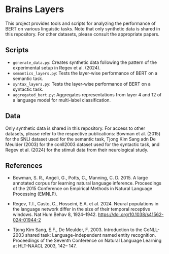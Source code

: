 # Brains Layers

This project provides tools and scripts for analyzing the performance of BERT on various linguistic tasks. Note that only synthetic data is shared in this repository. For other datasets, please consult the appropriate papers.

## Scripts

- `generate_data.py`: Creates synthetic data following the pattern of the experimental setup in Regev et al. (2024).
- `semantics_layers.py`: Tests the layer-wise performance of BERT on a semantic task.
- `syntax_layers.py`: Tests the layer-wise performance of BERT on a syntactic task.
- `aggregated_bert.py`: Aggregates representations from layer 4 and 12 of a language model for multi-label classification.

## Data

Only synthetic data is shared in this repository. For access to other datasets, please refer to the respective publications: Bowman et al. (2015) for the SNLI dataset used for the semantic task, Tjong Kim Sang adn De Meulder (2003) for the conll2003 dataset used for the syntactic task, and Regev et al. (2024) for the stimuli data from their neurological study.

## References

- Bowman, S. R., Angeli, G., Potts, C., Manning, C. D. 2015. A large annotated corpus for learning natural language inference. Proceedings of the 2015 Conference on Empirical Methods in Natural Language Processing (EMNLP). 

- Regev, T.I., Casto, C., Hosseini, E.A. et al. 2024. Neural populations in the language network differ in the size of their temporal receptive windows. Nat Hum Behav 8, 1924–1942. https://doi.org/10.1038/s41562-024-01944-2

- Tjong Kim Sang, E.F., De Meulder, F. 2003. Introduction to the CoNLL-2003 shared task: Language-independent named entity recognition. Proceedings of the Seventh Conference on Natural Language Learning at HLT-NAACL 2003, 142– 147.
